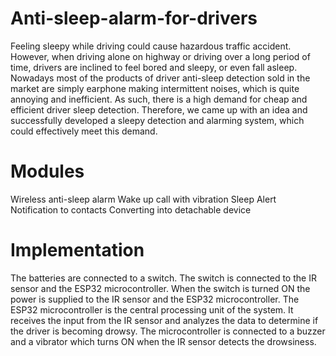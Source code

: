 # Anti-sleep-alarm-for-drivers


Feeling sleepy while driving could cause hazardous traffic accident. However, when driving alone on highway or driving over a long period of time, drivers are inclined to feel bored and sleepy, or even fall asleep. Nowadays most of the products of driver anti-sleep detection sold in the market are simply earphone making intermittent noises, which is quite annoying and inefficient. As such, there is a high demand for cheap and efficient driver sleep detection. Therefore, we came up with an idea and successfully developed a sleepy detection and alarming system, which could effectively meet this demand.

# Modules
Wireless anti-sleep alarm Wake up call with vibration Sleep Alert Notification to contacts Converting into detachable device

# Implementation
The batteries are connected to a switch. The switch is connected to the IR sensor and the ESP32 microcontroller. When the switch is turned ON the power is supplied to the IR sensor and the ESP32 microcontroller. The ESP32 microcontroller is the central processing unit of the system. It receives the input from the IR sensor and analyzes the data to determine if the driver is becoming drowsy. The microcontroller is connected to a buzzer and a vibrator which turns ON when the IR sensor detects the drowsiness.
